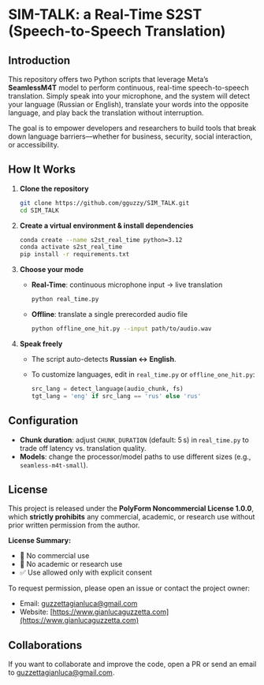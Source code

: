 # SIM-TALK: a Real-Time S2ST (Speech-to-Speech Translation)

## Introduction

This repository offers two Python scripts that leverage Meta’s **SeamlessM4T** model to perform continuous, real-time speech-to-speech translation. Simply speak into your microphone, and the system will detect your language (Russian or English), translate your words into the opposite language, and play back the translation without interruption.

The goal is to empower developers and researchers to build tools that break down language barriers—whether for business, security, social interaction, or accessibility.

## How It Works

1. **Clone the repository**

   ```bash
   git clone https://github.com/gguzzy/SIM_TALK.git
   cd SIM_TALK
   ```

2. **Create a virtual environment & install dependencies**

   ```bash
   conda create --name s2st_real_time python=3.12
   conda activate s2st_real_time
   pip install -r requirements.txt
   ```

3. **Choose your mode**

   * **Real-Time**: continuous microphone input → live translation

     ```bash
     python real_time.py
     ```
   * **Offline**: translate a single prerecorded audio file

     ```bash
     python offline_one_hit.py --input path/to/audio.wav
     ```

4. **Speak freely**

   * The script auto-detects **Russian ↔ English**.
   * To customize languages, edit in `real_time.py` or `offline_one_hit.py`:

     ```python
     src_lang = detect_language(audio_chunk, fs)
     tgt_lang = 'eng' if src_lang == 'rus' else 'rus'
     ```

## Configuration

* **Chunk duration**: adjust `CHUNK_DURATION` (default: 5 s) in `real_time.py` to trade off latency vs. translation quality.
* **Models**: change the processor/model paths to use different sizes (e.g., `seamless-m4t-small`).

## License

This project is released under the **PolyForm Noncommercial License 1.0.0**, which **strictly prohibits** any commercial, academic, or research use without prior written permission from the author.

**License Summary:**

* 🚫 No commercial use
* 🚫 No academic or research use
* ✅ Use allowed only with explicit consent

To request permission, please open an issue or contact the project owner:

* Email: [guzzettagianluca@gmail.com](mailto:guzzettagianluca@gmail.com)
* Website: [https://www.gianlucaguzzetta.com](https://www.gianlucaguzzetta.com)

## Collaborations

If you want to collaborate and improve the code, open a PR or send an email to [guzzettagianluca@gmail.com](mailto:guzzettagianluca@gmail.com).
